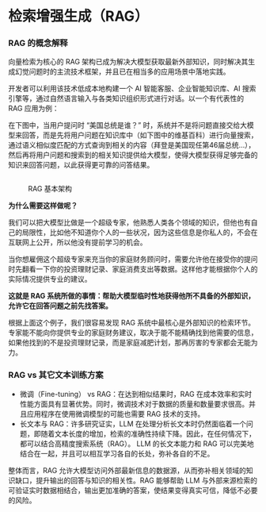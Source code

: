 # 检索增强生成（RAG）

### RAG 的概念解释

向量检索为核心的 RAG 架构已成为解决大模型获取最新外部知识，同时解决其生成幻觉问题时的主流技术框架，并且已在相当多的应用场景中落地实践。

开发者可以利用该技术低成本地构建一个 AI 智能客服、企业智能知识库、AI 搜索引擎等，通过自然语言输入与各类知识组织形式进行对话。以一个有代表性的 RAG 应用为例：

在下图中，当用户提问时 “美国总统是谁？” 时，系统并不是将问题直接交给大模型来回答，而是先将用户问题在知识库中（如下图中的维基百科）进行向量搜索，通过语义相似度匹配的方式查询到相关的内容（拜登是美国现任第46届总统…），然后再将用户问题和搜索到的相关知识提供给大模型，使得大模型获得足够完备的知识来回答问题，以此获得更可靠的问答结果。

<figure><img src="https://assets-docs.dify.ai//img/zh_CN/retrieval-augment/420f8dd1654465ac8d729ea5a8224289.webp" alt=""><figcaption><p>RAG 基本架构</p></figcaption></figure>

**为什么需要这样做呢？**

我们可以把大模型比做是一个超级专家，他熟悉人类各个领域的知识，但他也有自己的局限性，比如他不知道你个人的一些状况，因为这些信息是你私人的，不会在互联网上公开，所以他没有提前学习的机会。

当你想雇佣这个超级专家来充当你的家庭财务顾问时，需要允许他在接受你的提问时先翻看一下你的投资理财记录、家庭消费支出等数据。这样他才能根据你个人的实际情况提供专业的建议。

**这就是 RAG 系统所做的事情：帮助大模型临时性地获得他所不具备的外部知识，允许它在回答问题之前先找答案。**

根据上面这个例子，我们很容易发现 RAG 系统中最核心是外部知识的检索环节。专家能不能向你提供专业的家庭财务建议，取决于能不能精确找到他需要的信息，如果他找到的不是投资理财记录，而是家庭减肥计划，那再厉害的专家都会无能为力。

### RAG vs 其它文本训练方案

* 微调（Fine-tuning） vs RAG：在达到相似结果时，RAG 在成本效率和实时性能方面具有显著优势。同时，微调技术对于数据的质量和数量要求很高。并且应用程序在使用微调模型的可能也需要 RAG 技术的支持。
* 长文本与 RAG：许多研究证实，LLM 在处理分析长文本时仍然面临着一个问题，即随着文本长度的增加，检索的准确性持续下降。因此，在任何情况下，都可以结合高精度搜索系统（RAG）。 LLM 的长文本能力和 RAG 可以完美地结合在一起，并且可以相互学习各自的长处，弥补各自的不足。

整体而言，RAG 允许大模型访问外部最新信息的数据源，从而弥补相关领域的知识缺口，提升输出的回答与知识的相关性。RAG 能够帮助 LLM 与外部来源检索的可验证实时数据相结合，输出更加准确的答案，使结果变得真实可信，降低不必要的风险。



